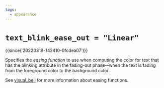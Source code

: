 ```yaml
---
tags:
  - appearance
---
```

# `text_blink_ease_out = "Linear"`

{{since('20220319-142410-0fcdea07')}}

Specifies the *easing function* to use when computing the color
for text that has the blinking attribute in the fading-out
phase--when the text is fading from the foreground color to the
background color.

See [visual_bell](visual_bell.md) for more information about
easing functions.


